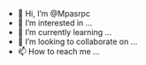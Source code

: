 - 👋 Hi, I’m @Mpasrpc
- 👀 I’m interested in ...
- 🌱 I’m currently learning ...
- 💞️ I’m looking to collaborate on ...
- 📫 How to reach me ...

<!---
Mpasrpc/Mpasrpc is a ✨ special ✨ repository because its `README.md` (this file) appears on your GitHub profile.
You can click the Preview link to take a look at your changes.
--->
